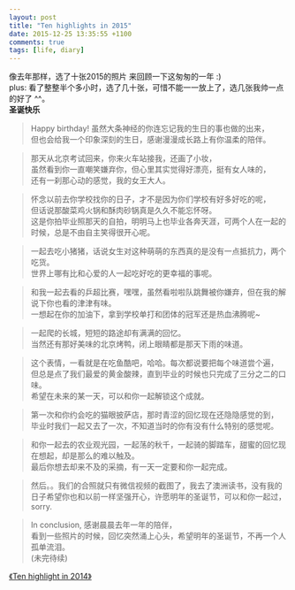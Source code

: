 ```yaml
---
layout: post
title: "Ten highlights in 2015"
date: 2015-12-25 13:35:55 +1100
comments: true
tags: [life, diary]
---
```


像去年那样，选了十张2015的照片 来回顾一下这匆匆的一年 :)      
plus: 看了整整半个多小时，选了几十张，可惜不能一一放上了，选几张我帅一点的好了 ^^。        
**圣诞快乐**<i class="fa fa-heart"></i>   

<!--more-->
   


> Happy birthday! 虽然大条神经的你连忘记我的生日的事也做的出来，    
但也会给我一个印象深刻的生日，感谢漫漫成长路上有你温柔的陪伴。    
<img class="lazy" style="max-height:400px"   
data-original="/images/blog/151225_ten_highlight_2015/1.jpg">   


> 那天从北京考试回来，你来火车站接我，还画了小妆，   
虽然看到你一直嘲笑嫌弃你，但心里其实觉得好漂亮，挺有女人味的，    
还有一刹那心动的感觉，我的女王大人。      
<img class="lazy" style="max-height:530px"  
data-original="/images/blog/151225_ten_highlight_2015/3.jpg">   


> 怀念以前去你学校找你的日子，才不是因为你们学校有好多好吃的呢，    
但话说那酸菜鸡火锅和酥肉砂锅真是久久不能忘怀呀。    
这是你拍毕业照那天的自拍，明明马上也毕业各奔天涯，可两个人在一起的时候，总是不由自主笑得很开心呢。  
<img class="lazy" style="max-height:400px"  
data-original="/images/blog/151225_ten_highlight_2015/4.JPG">   


> 一起去吃小猪猪，话说女生对这种萌萌的东西真的是没有一点抵抗力，两个吃货。   
世界上哪有比和心爱的人一起吃好吃的更幸福的事呢。   
<img class="lazy" style="max-height:530px"  
data-original="/images/blog/151225_ten_highlight_2015/5.JPG">   


> 和我一起去看的乒超比赛，嘿嘿，虽然看啦啦队跳舞被你嫌弃，但在我的解说下你也看的津津有味。    
一想起在你的加油下，拿到学校单打和团体的冠军还是热血沸腾呢~        
<img class="lazy" style="max-height:400px"  
data-original="/images/blog/151225_ten_highlight_2015/6.JPG">   


> 一起爬的长城，短短的路途却有满满的回忆。   
当然还有那好美味的北京烤鸭，闭上眼睛都是那天下雨的味道。    
<img class="lazy" style="max-height:400px"  
data-original="/images/blog/151225_ten_highlight_2015/7.JPG">   


> 这个表情，一看就是在吃鱼酷吧，哈哈。每次都说要把每个味道尝个遍，   
但总是点了我们最爱的黄金酸辣，直到毕业的时候也只完成了三分之二的口味。   
希望在未来的某一天，可以和你一起解锁这个成就。      
<img class="lazy" style="max-height:530px"  
data-original="/images/blog/151225_ten_highlight_2015/8.JPG">   


> 第一次和你约会吃的猫眼披萨店，那时青涩的回忆现在还隐隐感觉的到，   
毕业时我们一起又去了一次，不知道当时的你有没有什么特别的感觉呢。       
<img class="lazy" style="max-height:400px"  
data-original="/images/blog/151225_ten_highlight_2015/9.JPG">   


> 和你一起去的农业观光园，一起荡的秋千，一起骑的脚踏车，甜蜜的回忆现在想起，却是那么的难以触及。    
最后你想去却来不及的采摘，有一天一定要和你一起完成。   
<img class="lazy" style="max-height:530px"  
data-original="/images/blog/151225_ten_highlight_2015/11.JPG">   


> 然后。。我们的合照就只有微信视频的截图了，我去了澳洲读书，没有我的日子希望你也和以前一样坚强开心，许愿明年的圣诞节，可以和你一起过，sorry.     
<img class="lazy" style="max-height:600px"  
data-original="/images/blog/151225_ten_highlight_2015/10.PNG">   


> In conclusion, 感谢晨晨去年一年的陪伴，   
看到一些照片的时候，回忆突然涌上心头，希望明年的圣诞节，不再一个人孤单流泪。      
(未完待续)   


[《Ten highlight in 2014》](/blog/20150106/ten-highlights-in-2014/)



<audio autoplay="autopaly" >
  <source src="http://opetwnn9x.bkt.clouddn.com/luck.mp3" type="audio/mp3" />
</audio>


<style type="text/css">
	body {
		background-color: dark;
		margin: 0px;
		overflow: hidden;
	}
</style>

<script type="text/javascript" src="/lib/3dsnow/ThreeCanvas.js"></script>
<script type="text/javascript" src="/lib/3dsnow/Snow.js"></script>
<script>

	var SCREEN_WIDTH = window.innerWidth;
	var SCREEN_HEIGHT = window.innerHeight;

	var container;

	var particle;

	var camera;
	var scene;
	var renderer;

	var mouseX = 0;
	var mouseY = 0;

	var windowHalfX = window.innerWidth / 2;
	var windowHalfY = window.innerHeight / 2;
	
	var particles = []; 
	var particleImage = new Image();//THREE.ImageUtils.loadTexture( "img/ParticleSmoke.png" );
	particleImage.src = '/images/blog/151225_ten_highlight_2015/ParticleSmoke.png'; 



	function initsnow() {

		container = document.createElement('div');
		document.body.appendChild(container);

		camera = new THREE.PerspectiveCamera( 75, SCREEN_WIDTH / SCREEN_HEIGHT, 1, 10000 );
		camera.position.z = 1000;

		scene = new THREE.Scene();
		scene.add(camera);
			
		renderer = new THREE.CanvasRenderer();
		renderer.setSize(SCREEN_WIDTH, SCREEN_HEIGHT);
		var material = new THREE.ParticleBasicMaterial( { map: new THREE.Texture(particleImage) } );
			
		for (var i = 0; i < 500; i++) {

			particle = new Particle3D( material);
			particle.position.x = Math.random() * 2000 - 1000;
			particle.position.y = Math.random() * 2000 - 1000;
			particle.position.z = Math.random() * 2000 - 1000;
			particle.scale.x = particle.scale.y =  1;
			scene.add( particle );
			
			particles.push(particle); 
		}

		container.appendChild( renderer.domElement );


		document.addEventListener( 'mousemove', onDocumentMouseMove, false );
		// document.addEventListener( 'touchstart', onDocumentTouchStart, false );
		// document.addEventListener( 'touchmove', onDocumentTouchMove, false );
		
		setInterval( loop, 1000 / 60 );
		
	}
	
	function onDocumentMouseMove( event ) {

		mouseX = event.clientX - windowHalfX;
		mouseY = event.clientY - windowHalfY;
	}

	function onDocumentTouchStart( event ) {

		if ( event.touches.length == 1 ) {

			event.preventDefault();

			mouseX = event.touches[ 0 ].pageX - windowHalfX;
			mouseY = event.touches[ 0 ].pageY - windowHalfY;
		}
	}

	function onDocumentTouchMove( event ) {

		if ( event.touches.length == 1 ) {

			event.preventDefault();

			mouseX = event.touches[ 0 ].pageX - windowHalfX;
			mouseY = event.touches[ 0 ].pageY - windowHalfY;
		}
	}

	//

	function loop() {

	for(var i = 0; i<particles.length; i++)
		{

			var particle = particles[i]; 
			particle.updatePhysics(); 

			with(particle.position)
			{
				if(y<-1000) y+=2000; 
				if(x>1000) x-=2000; 
				else if(x<-1000) x+=2000; 
				if(z>1000) z-=2000; 
				else if(z<-1000) z+=2000; 
			}				
		}
	
		camera.position.x += ( mouseX - camera.position.x ) * 0.05;
		camera.position.y += ( - mouseY - camera.position.y ) * 0.05;
		camera.lookAt(scene.position); 

		renderer.render( scene, camera );

		
	}

</script>

<script>
window.onload = function() {
  initsnow();
  	$("canvas").css("position", "fixed");
  	$("canvas").css("top", "0px");
  	$("canvas").css("left", "0px");
};

function remove_can(){
    $("canvas").remove();
    $("#close_button").hide();
}
	

</script>

<i id="close_button" onclick="remove_can()" style="position:fixed;right:25px;top:25px;z-index: 1300;cursor:pointer" class="fa fa-times fa-4"></i>

